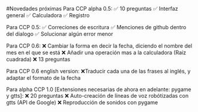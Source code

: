 #Novedades próximas
Para CCP alpha 0.5:
✅ 10 preguntas
✅ Interfaz general
✅ Calculadora
✅ Registro

Para CCP 0.5:
✅ Correciones de escritura
✅ Menciones de github dentro del dialogo
✅ Solucionar algún error menor

Para CCP 0.6:
❌ Cambiar la forma en decir la fecha, diciendo el nombre del mes en el que se está
❌ Añadir una operación mas a la calculadora (Raíz cuadrada)
❌ 13 preguntas

Para CCP 0.6 english version:
❌Traducir cada una de las frases al inglés, y adaptar el formato de la fecha

Para alpha CCP 1.0 [Extensiones necesarias de ahora en adelante: pygame y gtts]:
❌ 20 preguntas
❌ Auto-creación de líneas de voz robótizadas con gtts (API de Google)
❌ Reproducción de sonidos con pygame
